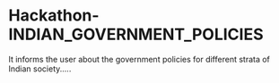 # Hackathon-INDIAN_GOVERNMENT_POLICIES
It informs the user about the government policies for different strata of Indian society.....

